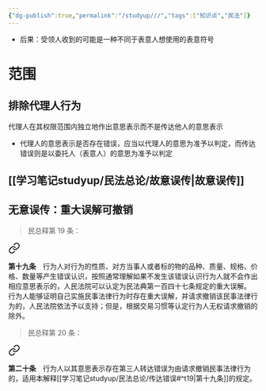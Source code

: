 ```yaml
---
{"dg-publish":true,"permalink":"/studyup///","tags":["知识点","民法"]}
---
```


- 后果：受领人收到的可能是一种不同于表意人想使用的表意符号
# 范围
## 排除代理人行为
代理人在其权限范围内独立地作出意思表示而不是传达他人的意思表示
- 代理人的意思表示是否存在错误，应当以代理人的意思为准予以判定，而传达错误则是以委托人（表意人）的意思为准予以判定
## [[学习笔记studyup/民法总论/故意误传\|故意误传]]
## 无意误传：重大误解可撤销
>民总释第 19 条：
<div class="transclusion internal-embed is-loaded"><a class="markdown-embed-link" href="////#t19" aria-label="Open link"><svg xmlns="http://www.w3.org/2000/svg" width="24" height="24" viewBox="0 0 24 24" fill="none" stroke="currentColor" stroke-width="2" stroke-linecap="round" stroke-linejoin="round" class="svg-icon lucide-link"><path d="M10 13a5 5 0 0 0 7.54.54l3-3a5 5 0 0 0-7.07-7.07l-1.72 1.71"></path><path d="M14 11a5 5 0 0 0-7.54-.54l-3 3a5 5 0 0 0 7.07 7.07l1.71-1.71"></path></svg></a><div class="markdown-embed">



**第十九条**　行为人对行为的性质、对方当事人或者标的物的品种、质量、规格、价格、数量等产生错误认识，按照通常理解如果不发生该错误认识行为人就不会作出相应意思表示的，人民法院可以认定为民法典第一百四十七条规定的重大误解。
行为人能够证明自己实施民事法律行为时存在重大误解，并请求撤销该民事法律行为的，人民法院依法予以支持；但是，根据交易习惯等认定行为人无权请求撤销的除外。 

</div></div>


>民总释第 20 条：
<div class="transclusion internal-embed is-loaded"><a class="markdown-embed-link" href="////#t20" aria-label="Open link"><svg xmlns="http://www.w3.org/2000/svg" width="24" height="24" viewBox="0 0 24 24" fill="none" stroke="currentColor" stroke-width="2" stroke-linecap="round" stroke-linejoin="round" class="svg-icon lucide-link"><path d="M10 13a5 5 0 0 0 7.54.54l3-3a5 5 0 0 0-7.07-7.07l-1.72 1.71"></path><path d="M14 11a5 5 0 0 0-7.54-.54l-3 3a5 5 0 0 0 7.07 7.07l1.71-1.71"></path></svg></a><div class="markdown-embed">



**第二十条**　行为人以其意思表示存在第三人转达错误为由请求撤销民事法律行为的，适用本解释[[学习笔记studyup/民法总论/传达错误#^t19\|第十九条]]的规定。 

</div></div>
